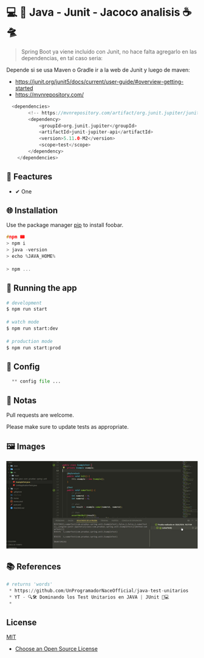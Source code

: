 

# 💻 💎 Java - Junit - Jacoco analisis ☕ 🛸

> Spring Boot ya viene incluido con Junit, no hace falta agregarlo en las dependencias, en tal caso seria:

Depende si se usa Maven o Gradle ir a la web de Junit y luego de maven:

* https://junit.org/junit5/docs/current/user-guide/#overview-getting-started
* https://mvnrepository.com/
```c
  <dependencies>
        <!-- https://mvnrepository.com/artifact/org.junit.jupiter/junit-jupiter-api -->
        <dependency>
            <groupId>org.junit.jupiter</groupId>
            <artifactId>junit-jupiter-api</artifactId>
            <version>5.11.0-M2</version>
            <scope>test</scope>
        </dependency>
    </dependencies>

```

## 📌 Feactures

 * ✔ One

## 🌐 Installation

Use the package manager [pip](https://pip.pypa.io/en/stable/) to install foobar.

```c
#npm 📟
> npm i
> java -version
> echo %JAVA_HOME%

> npm ...
```

## 🔰 Running the app

```bash
# development
$ npm run start

# watch mode
$ npm run start:dev

# production mode
$ npm run start:prod
```

## 📐 Config
```python
  ** config file ...
```

## 📝 Notas

Pull requests are welcome.

Please make sure to update tests as appropriate.

## 🖼 Images
  <img src=main.jpg alt="Main"/>

## 📚 References

```python
# returns 'words'
 * https://github.com/UnProgramadorNaceOfficial/java-test-unitarios
 * YT - 🔍🛠️ Dominando los Test Unitarios en JAVA | JUnit 🚀💻
 * 

```

## License

[MIT](https://choosealicense.com/licenses/mit/)

* [Choose an Open Source License](https://choosealicense.com)
